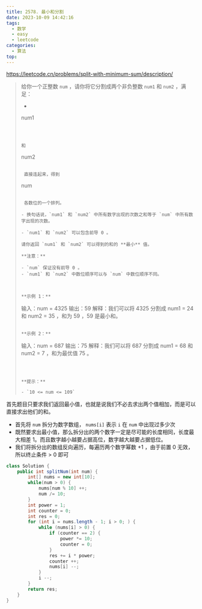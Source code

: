 ```yaml
---
title: 2578. 最小和分割
date: 2023-10-09 14:42:16
tags:
  - 数学
  - easy
  - leetcode
categories:
  - 算法
top:
---
```


https://leetcode.cn/problems/split-with-minimum-sum/description/

<!-- more -->

>给你一个正整数 `num` ，请你将它分割成两个非负整数 `num1` 和 `num2` ，满足：
>
>- ```
>  num1
>  ```
>
>   
>
>  和 
>
>  ```
>  num2
>  ```
>
>   直接连起来，得到 
>
>  ```
>  num
>  ```
>
>   各数位的一个排列。
>
>  - 换句话说，`num1` 和 `num2` 中所有数字出现的次数之和等于 `num` 中所有数字出现的次数。
>
>- `num1` 和 `num2` 可以包含前导 0 。
>
>请你返回 `num1` 和 `num2` 可以得到的和的 **最小** 值。
>
>**注意：**
>
>- `num` 保证没有前导 0 。
>- `num1` 和 `num2` 中数位顺序可以与 `num` 中数位顺序不同。
>
> 
>
>**示例 1：**
>
>```
>输入：num = 4325
>输出：59
>解释：我们可以将 4325 分割成 num1 = 24 和 num2 = 35 ，和为 59 ，59 是最小和。
>```
>
>**示例 2：**
>
>```
>输入：num = 687
>输出：75
>解释：我们可以将 687 分割成 num1 = 68 和 num2 = 7 ，和为最优值 75 。
>```
>
> 
>
>**提示：**
>
>- `10 <= num <= 109`

首先题目只要求我们返回最小值，也就是说我们不必去求出两个值相加，而是可以直接求出他们的和。

* 首先将 `num` 拆分为数字数组， `nums[i]` 表示 `i` 在 `num` 中出现过多少次
* 既然要求出最小值，那么拆分出的两个数字一定是尽可能的长度相同，长度最大相差 1。而且数字越小越要占据高位，数字越大越要占据低位。
* 我们将拆分出的数组反向遍历，每遍历两个数字幂数 +1 ，由于前置 0 无效，所以终止条件 > 0 即可

```java
class Solution {
    public int splitNum(int num) {
        int[] nums = new int[10];
        while(num > 0) {
            nums[num % 10] ++;
            num /= 10;
        }
        int power = 1;
        int counter = 0;
        int res = 0;
        for (int i = nums.length - 1; i > 0; ) {
            while (nums[i] > 0) {
                if (counter == 2) {
                    power *= 10;
                    counter = 0;
                }
                res += i * power;
                counter ++;
                nums[i] --;
            }
            i --;
        }
        return res;
    }
}
```


